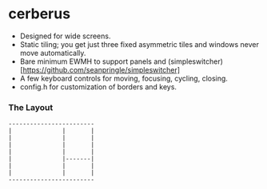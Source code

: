 cerberus
========

* Designed for wide screens.
* Static tiling; you get just three fixed asymmetric tiles and windows never move automatically.
* Bare minimum EWMH to support panels and (simpleswitcher)[https://github.com/seanpringle/simpleswitcher]
* A few keyboard controls for moving, focusing, cycling, closing.
* config.h for customization of borders and keys.

### The Layout

	------------------------
	|              |       |
	|              |       |
	|              |       |
	|              |       |
	|              |-------|
	|              |       |
	|              |       |
	------------------------